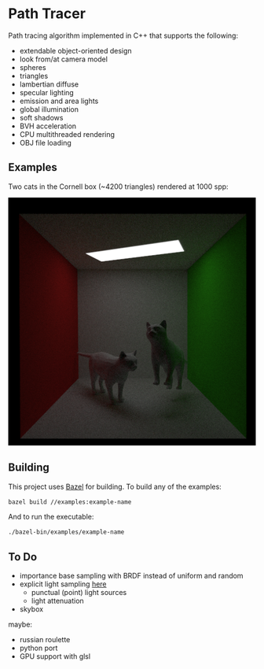 # Path Tracer

Path tracing algorithm implemented in C++ that supports the following:

- extendable object-oriented design
- look from/at camera model
- spheres
- triangles
- lambertian diffuse
- specular lighting
- emission and area lights
- global illumination
- soft shadows
- BVH acceleration
- CPU multithreaded rendering
- OBJ file loading

## Examples

Two cats in the Cornell box (~4200 triangles) rendered at 1000 spp:

![cats-example](examples/cats/cats.png)

## Building

This project uses [Bazel](https://bazel.build/install) for building. To build any of the examples:

```bash
bazel build //examples:example-name
```

And to run the executable:

```bash
./bazel-bin/examples/example-name
```

## To Do

- importance base sampling with BRDF instead of uniform and random
- explicit light sampling [here](https://computergraphics.stackexchange.com/questions/5152/progressive-path-tracing-with-explicit-light-sampling/5153#5153?newreg=ba3a51d61bf64da5a1b3a589287511b2)
  - punctual (point) light sources
  - light attenuation
- skybox

maybe:

- russian roulette
- python port
- GPU support with glsl
